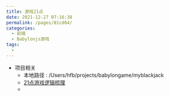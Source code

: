 ```yaml
---
title: 游戏21点
date: 2021-12-27 07:16:38
permalink: /pages/81cd04/
categories:
  - 前端
  - Babylonjs游戏
tags:
  - 
---
```



* 项目相关
    * 本地路径 : /Users/hfb/projects/babylongame/myblackjack
    * [21点游戏逻辑梳理](/pages/96fab6/)
    * 

